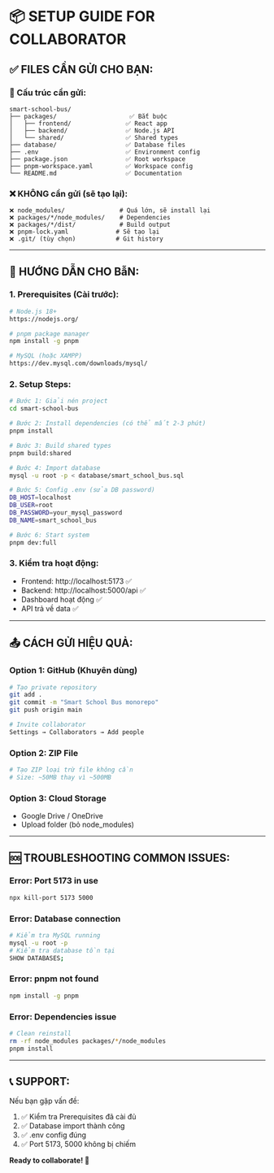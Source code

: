 # 📦 SETUP GUIDE FOR COLLABORATOR

## ✅ **FILES CẦN GỬI CHO BẠN:**

### **📁 Cấu trúc cần gửi:**
```
smart-school-bus/
├── packages/                    ✅ Bắt buộc  
│   ├── frontend/               ✅ React app
│   ├── backend/                ✅ Node.js API
│   └── shared/                 ✅ Shared types
├── database/                   ✅ Database files
├── .env                        ✅ Environment config  
├── package.json                ✅ Root workspace
├── pnpm-workspace.yaml         ✅ Workspace config
└── README.md                   ✅ Documentation
```

### **❌ KHÔNG cần gửi (sẽ tạo lại):**
```
❌ node_modules/               # Quá lớn, sẽ install lại
❌ packages/*/node_modules/    # Dependencies  
❌ packages/*/dist/            # Build output
❌ pnpm-lock.yaml             # Sẽ tạo lại
❌ .git/ (tùy chọn)           # Git history
```

---

## 🚀 **HƯỚNG DẪN CHO BẫN:**

### **1. Prerequisites (Cài trước):**
```bash
# Node.js 18+
https://nodejs.org/

# pnpm package manager
npm install -g pnpm

# MySQL (hoặc XAMPP)  
https://dev.mysql.com/downloads/mysql/
```

### **2. Setup Steps:**
```bash
# Bước 1: Giải nén project
cd smart-school-bus

# Bước 2: Install dependencies (có thể mất 2-3 phút)
pnpm install

# Bước 3: Build shared types
pnpm build:shared

# Bước 4: Import database
mysql -u root -p < database/smart_school_bus.sql

# Bước 5: Config .env (sửa DB password)
DB_HOST=localhost
DB_USER=root  
DB_PASSWORD=your_mysql_password
DB_NAME=smart_school_bus

# Bước 6: Start system
pnpm dev:full
```

### **3. Kiểm tra hoạt động:**
- Frontend: http://localhost:5173 ✅
- Backend: http://localhost:5000/api ✅
- Dashboard hoạt động ✅
- API trả về data ✅

---

## 📤 **CÁCH GỬI HIỆU QUẢ:**

### **Option 1: GitHub (Khuyên dùng)**
```bash
# Tạo private repository
git add .
git commit -m "Smart School Bus monorepo"
git push origin main

# Invite collaborator
Settings → Collaborators → Add people
```

### **Option 2: ZIP File**  
```bash
# Tạo ZIP loại trừ file không cần
# Size: ~50MB thay vì ~500MB
```

### **Option 3: Cloud Storage**
- Google Drive / OneDrive
- Upload folder (bỏ node_modules)

---

## 🆘 **TROUBLESHOOTING COMMON ISSUES:**

### **Error: Port 5173 in use**
```bash
npx kill-port 5173 5000
```

### **Error: Database connection**  
```bash
# Kiểm tra MySQL running
mysql -u root -p
# Kiểm tra database tồn tại  
SHOW DATABASES;
```

### **Error: pnpm not found**
```bash
npm install -g pnpm
```

### **Error: Dependencies issue**
```bash
# Clean reinstall
rm -rf node_modules packages/*/node_modules  
pnpm install
```

---

## 📞 **SUPPORT:**

Nếu bạn gặp vấn đề:
1. ✅ Kiểm tra Prerequisites đã cài đủ
2. ✅ Database import thành công  
3. ✅ .env config đúng
4. ✅ Port 5173, 5000 không bị chiếm

**Ready to collaborate! 🚀**